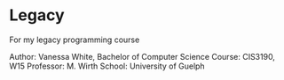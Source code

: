 # Legacy
For my legacy programming course

Author: Vanessa White, Bachelor of Computer Science
Course: CIS3190, W15
Professor: M. Wirth
School: University of Guelph
